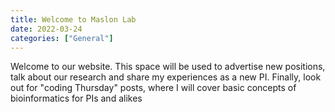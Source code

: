 ```yaml
---
title: Welcome to Maslon Lab
date: 2022-03-24 
categories: ["General"]
---
```


Welcome to our website. This space will be used to advertise new positions, talk about our research and share my experiences as a new PI.
Finally, look out for "coding Thursday" posts, where I will cover basic concepts of bioinformatics for PIs and alikes
